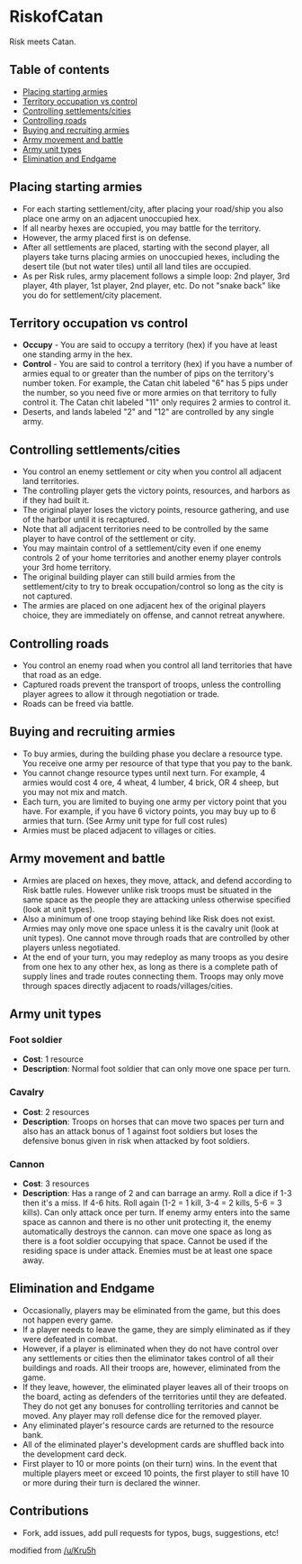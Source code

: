 RiskofCatan
===========

Risk meets Catan.

## Table of contents

 - [Placing starting armies](#placing-starting-armies)
 - [Territory occupation vs control](#territory-occupation-vs-control)
 - [Controlling settlements/cities](#controlling-settlements-cities)
 - [Controlling roads](#controlling-roads)
 - [Buying and recruiting armies](#buying-and-recruiting-armies)
 - [Army movement and battle](#army-movement-and-battle)
 - [Army unit types](#army-unit-types)
 - [Elimination and Endgame](#elimination-and-endgame)

## Placing starting armies ##

- For each starting settlement/city, after placing your road/ship you also place one army on an adjacent unoccupied hex.
- If all nearby hexes are occupied, you may battle for the territory.
- However, the army placed first is on defense.
- After all settlements are placed, starting with the second player, all players take turns placing armies on unoccupied hexes, including the desert tile (but not water tiles) until all land tiles are occupied.
- As per Risk rules, army placement follows a simple loop: 2nd player, 3rd player, 4th player, 1st player, 2nd player, etc. Do not "snake back" like you do for settlement/city placement.

## Territory occupation vs control ##

- **Occupy** - You are said to occupy a territory (hex) if you have at least one standing army in the hex.
- **Control** - You are said to control a territory (hex) if you have a number of armies equal to or greater than the number of pips on the territory's number token. For example, the Catan chit labeled "6" has 5 pips under the number, so you need five or more armies on that territory to fully control it. The Catan chit labeled "11" only requires 2 armies to control it.
- Deserts, and lands labeled "2" and "12" are controlled by any single army.

## Controlling settlements/cities ##

- You control an enemy settlement or city when you control all adjacent land territories.
- The controlling player gets the victory points, resources, and harbors as if they had built it.
- The original player loses the victory points, resource gathering, and use of the harbor until it is recaptured.
- Note that all adjacent territories need to be controlled by the same player to have control of the settlement or city.
- You may maintain control of a settlement/city even if one enemy controls 2 of your home territories and another enemy player controls your 3rd home territory.
- The original building player can still build armies from the settlement/city to try to break occupation/control so long as the city is not captured.
- The armies are placed on one adjacent hex of the original players choice, they are immediately on offense, and cannot retreat anywhere.

## Controlling roads ##

- You control an enemy road when you control all land territories that have that road as an edge.
- Captured roads prevent the transport of troops, unless the controlling player agrees to allow it through negotiation or trade.
- Roads can be freed via battle.

## Buying and recruiting armies ##

- To buy armies, during the building phase you declare a resource type. You receive one army per resource of that type that you pay to the bank.
- You cannot change resource types until next turn. For example, 4 armies would cost 4 ore, 4 wheat, 4 lumber, 4 brick, OR 4 sheep, but you may not mix and match.
- Each turn, you are limited to buying one army per victory point that you have. For example, if you have 6 victory points, you may buy up to 6 armies that turn. (See Army unit type for full cost rules)
- Armies must be placed adjacent to villages or cities.

## Army movement and battle ##

- Armies are placed on hexes, they move, attack, and defend according to Risk battle rules. However unlike risk troops must be situated in the same space as the people they are attacking unless otherwise specified (look at unit types).
- Also a minimum of one troop staying behind like Risk does not exist. Armies may only move one space unless it is the cavalry unit (look at unit types). One cannot move through roads that are controlled by other players unless negotiated.
- At the end of your turn, you may redeploy as many troops as you desire from one hex to any other hex, as long as there is a complete path of supply lines and trade routes connecting them. Troops may only move through spaces directly adjacent to roads/villages/cities. 

## Army unit types ##

### Foot soldier ###

- **Cost**: 1 resource
- **Description**: Normal foot soldier that can only move one space per turn.

### Cavalry ###

- **Cost**: 2 resources
- **Description**: Troops on horses that can move two spaces per turn and also has an attack bonus of 1 against foot soldiers but loses the defensive bonus given in risk when attacked by foot soldiers. 

### Cannon ###

- **Cost**: 3 resources
- **Description**: Has a range of 2 and can barrage an army. Roll a dice if 1-3 then it's a miss. If 4-6 hits. Roll again (1-2 = 1 kill, 3-4 = 2 kills, 5-6 = 3 kills). Can only attack once per turn. If enemy army enters into the same space as cannon and there is no other unit protecting it, the enemy automatically destroys the cannon. can move one space as long as there is a foot soldier occupying that space. Cannot be used if the residing space is under attack. Enemies must be at least one space away. 

## Elimination and Endgame ##

- Occasionally, players may be eliminated from the game, but this does not happen every game.
- If a player needs to leave the game, they are simply eliminated as if they were defeated in combat.
- However, if a player is eliminated when they do not have control over any settlements or cities then the eliminator takes control of all their buildings and roads. All their troops are, however, eliminated from the game.
- If they leave, however, the eliminated player leaves all of their troops on the board, acting as defenders of the territories until they are defeated. They do not get any bonuses for controlling territories and cannot be moved. Any player may roll defense dice for the removed player.
- Any eliminated player's resource cards are returned to the resource bank.
- All of the eliminated player's development cards are shuffled back into the development card deck.
- First player to 10 or more points (on their turn) wins. In the event that multiple players meet or exceed 10 points, the first player to still have 10 or more during their turn is declared the winner.

## Contributions ##

- Fork, add issues, add pull requests for typos, bugs, suggestions, etc!

modified from [/u/Kru5h](http://www.reddit.com/r/boardgames/comments/16kg3s/a_fun_game_my_friends_and_i_play_risk_of_catan/c7wtxkg)
